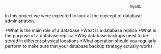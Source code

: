                                                              MySQL
In this project we were expected to look at the concept of database administration.

 *What is the main role of a database
 *What is a database replica
 *What is the purpose of a database replica
 *Why database backups need to be stored in different physical locations
 *What operation should you regularly perform to make sure that your database backup strategy actually works
